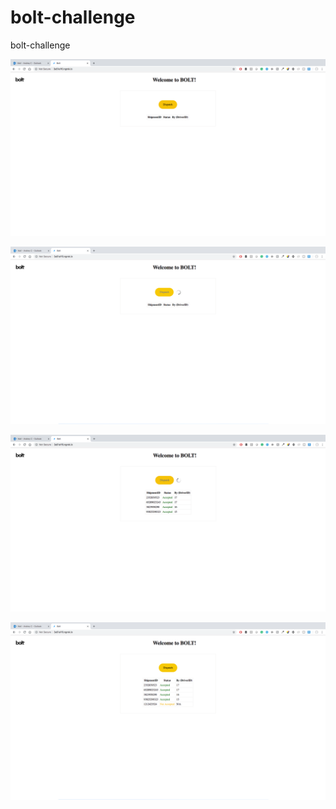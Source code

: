 # bolt-challenge
bolt-challenge


![](images/1.png)

![](images/2.png)

![](images/3.png)

![](images/4.png)
